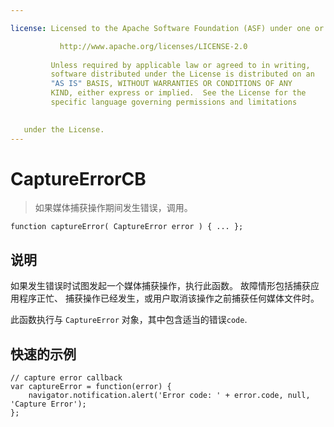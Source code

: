 ```yaml
---

license: Licensed to the Apache Software Foundation (ASF) under one or more contributor license agreements. See the NOTICE file distributed with this work for additional information regarding copyright ownership. The ASF licenses this file to you under the Apache License, Version 2.0 (the "License"); you may not use this file except in compliance with the License. You may obtain a copy of the License at

           http://www.apache.org/licenses/LICENSE-2.0
    
         Unless required by applicable law or agreed to in writing,
         software distributed under the License is distributed on an
         "AS IS" BASIS, WITHOUT WARRANTIES OR CONDITIONS OF ANY
         KIND, either express or implied.  See the License for the
         specific language governing permissions and limitations
    

   under the License.
---
```


# CaptureErrorCB

> 如果媒体捕获操作期间发生错误，调用。

    function captureError( CaptureError error ) { ... };
    

## 说明

如果发生错误时试图发起一个媒体捕获操作，执行此函数。 故障情形包括捕获应用程序正忙、 捕获操作已经发生，或用户取消该操作之前捕获任何媒体文件时。

此函数执行与 `CaptureError` 对象，其中包含适当的错误`code`.

## 快速的示例

    // capture error callback
    var captureError = function(error) {
        navigator.notification.alert('Error code: ' + error.code, null, 'Capture Error');
    };